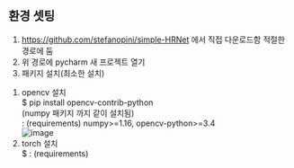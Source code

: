 ## 환경 셋팅
1. https://github.com/stefanopini/simple-HRNet 에서 직접 다운로드함 적절한 경로에 둠  
2. 위 경로에 pycharm 새 프로젝트 열기  
3. 패키지 설치(최소한 설치)  
1) opencv 설치  
$ pip install opencv-contrib-python  
(numpy 패키지 까지 같이 설치됨)  
: (requirements) numpy>=1.16, opencv-python>=3.4  
![image](https://user-images.githubusercontent.com/56099627/82406846-9d244200-9aa2-11ea-8d1f-554deb6b0117.png)  
2) torch 설치  
$ 
: (requirements)

